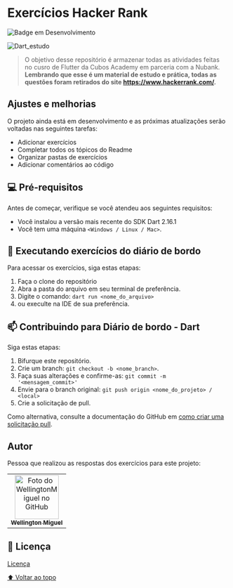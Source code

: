 # Exercícios Hacker Rank

![Badge em Desenvolvimento](http://img.shields.io/static/v1?label=STATUS&message=EM%20DESENVOLVIMENTO&color=GREEN&style=for-the-badge)

![Dart_estudo](https://i.ibb.co/WfCQPdf/dartlang-ar21.png)

> O objetivo desse repositório é armazenar todas as atividades feitas no cusro de Flutter da Cubos Academy em parceria com a Nubank. **Lembrando que esse é um material de estudo e prática, todas as questões foram retirados do site https://www.hackerrank.com/.**

## Ajustes e melhorias

O projeto ainda está em desenvolvimento e as próximas atualizações serão voltadas nas seguintes tarefas:

- Adicionar exercícios
- Completar todos os tópicos do Readme
- Organizar pastas de exercícios
- Adicionar comentários ao código

## 💻 Pré-requisitos

Antes de começar, verifique se você atendeu aos seguintes requisitos:

- Você instalou a versão mais recente do SDK Dart 2.16.1
- Você tem uma máquina `<Windows / Linux / Mac>`.

## 🚀 Executando exercícios do diário de bordo

Para acessar os exercícios, siga estas etapas:

1. Faça o clone do repositório
2. Abra a pasta do arquivo em seu terminal de preferência.
3. Digite o comando:
`dart run <nome_do_arquivo>`
4. ou execulte na IDE de sua preferência.


## 📫 Contribuindo para Diário de bordo - Dart

Siga estas etapas:

1. Bifurque este repositório.
2. Crie um branch: `git checkout -b <nome_branch>`.
3. Faça suas alterações e confirme-as: `git commit -m '<mensagem_commit>'`
4. Envie para o branch original: `git push origin <nome_do_projeto> / <local>`
5. Crie a solicitação de pull.

Como alternativa, consulte a documentação do GitHub em [como criar uma solicitação pull](https://help.github.com/en/github/collaborating-with-issues-and-pull-requests/creating-a-pull-request).

## Autor

Pessoa que realizou as respostas dos exercícios para este projeto:

<table>
  <tr>
    <td align="center">
      <a href="#">
        <img src="https://i.ibb.co/BfDNfjx/foto-wellington.png" width="100px;" alt="Foto do WellingtonMiguel no GitHub"/><br>
        <sub>
          <b>Wellington Miguel</b>
        </sub>
      </a>
    </td>
  </tr>
    </table>

## 📝 Licença

[Licença](https://github.com/Wellington-Miguel/Flutter/blob/c0328f44930b32215dc27b7fcc92f9c95eb60a6e/LICENSE.md)

[⬆ Voltar ao topo](#diário-de-bordo-dart)
